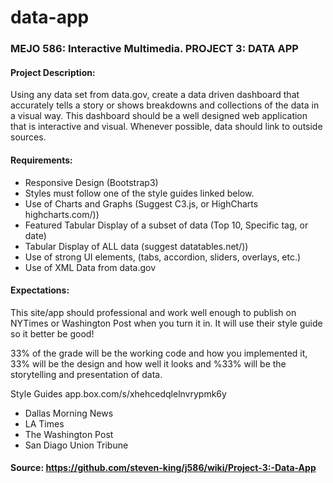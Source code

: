 # data-app

### MEJO 586: Interactive Multimedia. PROJECT 3: DATA APP

#### Project Description: 

Using any data set from data.gov, create a data driven dashboard that accurately tells a story or shows breakdowns and collections of the data in a visual way. This dashboard should be a well designed web application that is interactive and visual. Whenever possible, data should link to outside sources.

#### Requirements:

+ Responsive Design (Bootstrap3)
+ Styles must follow one of the style guides linked below.
+ Use of Charts and Graphs (Suggest C3.js, or HighCharts highcharts.com/))
+ Featured Tabular Display of a subset of data (Top 10, Specific tag, or date)
+ Tabular Display of ALL data (suggest datatables.net/))
+ Use of strong UI elements, (tabs, accordion, sliders, overlays, etc.)
+ Use of XML Data from data.gov


#### Expectations:

This site/app should professional and work well enough to publish on NYTimes or Washington Post when you turn it in. It will use their style guide so it better be good!

33% of the grade will be the working code and how you implemented it, 33% will be the design and how well it looks and %33% will be the storytelling and presentation of data.

Style Guides app.box.com/s/xhehcedqlelnvrypmk6y

+ Dallas Morning News
+ LA Times
+ The Washington Post
+ San Diago Union Tribune


#### Source: https://github.com/steven-king/j586/wiki/Project-3:-Data-App

